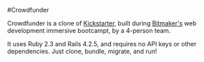 #Crowdfunder

Crowdfunder is a clone of [Kickstarter](http://kickstarter.com), built during [Bitmaker's](http://bitmaker.co) web development immersive bootcampt, by a 4-person team.

It uses Ruby 2.3 and Rails 4.2.5, and requires no API keys or other dependencies. Just clone, bundle, migrate, and run!
